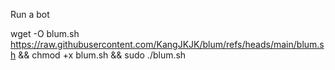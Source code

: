 Run a bot

wget -O blum.sh https://raw.githubusercontent.com/KangJKJK/blum/refs/heads/main/blum.sh && chmod +x blum.sh && sudo ./blum.sh
